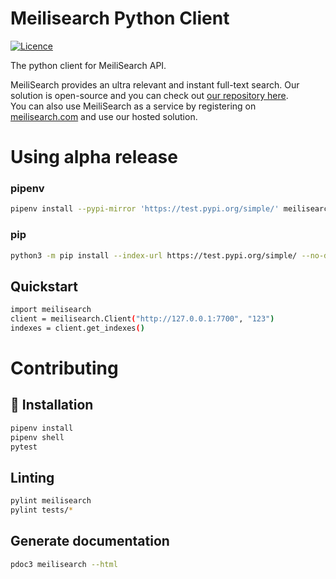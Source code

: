 # Meilisearch Python Client

[![Licence](https://img.shields.io/badge/licence-MIT-blue.svg)](https://img.shields.io/badge/licence-MIT-blue.svg)

The python client for MeiliSearch API.

MeiliSearch provides an ultra relevant and instant full-text search. Our solution is open-source and you can check out [our repository here](https://github.com/meilisearch/MeiliDB).</br>
You can also use MeiliSearch as a service by registering on [meilisearch.com](https://www.meilisearch.com/) and use our hosted solution.



# Using alpha release

### pipenv
```bash
pipenv install --pypi-mirror 'https://test.pypi.org/simple/' meilisearch==0.0.6
```
### pip
```bash
python3 -m pip install --index-url https://test.pypi.org/simple/ --no-deps meilisearch==0.0.6

```

## Quickstart
```bash
import meilisearch
client = meilisearch.Client("http://127.0.0.1:7700", "123")
indexes = client.get_indexes()
```

# Contributing 

## 🔧 Installation

```bash
pipenv install
pipenv shell
pytest
```

## Linting
```bash
pylint meilisearch
pylint tests/*
```

## Generate documentation
```bash
pdoc3 meilisearch --html
```
